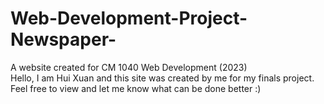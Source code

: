 # Web-Development-Project-Newspaper-
A website created for CM 1040 Web Development (2023)
<br>
Hello, I am Hui Xuan and this site was created by me for my finals project.
<br>
Feel free to view and let me know what can be done better :)
